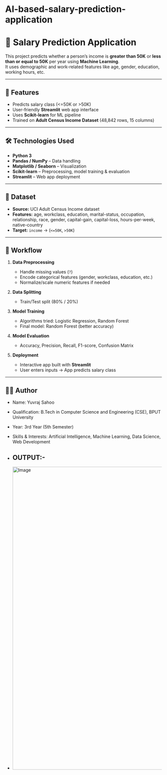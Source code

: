 # AI-based-salary-prediction-application

# 💼 Salary Prediction Application

This project predicts whether a person’s income is **greater than 50K** or **less than or equal to 50K** per year using **Machine Learning**.  
It uses demographic and work-related features like age, gender, education, working hours, etc.

---

## 📌 Features
- Predicts salary class (<=50K or >50K)  
- User-friendly **Streamlit** web app interface  
- Uses **Scikit-learn** for ML pipeline  
- Trained on **Adult Census Income Dataset** (48,842 rows, 15 columns)

---

## 🛠️ Technologies Used
- **Python 3**  
- **Pandas / NumPy** – Data handling  
- **Matplotlib / Seaborn** – Visualization  
- **Scikit-learn** – Preprocessing, model training & evaluation  
- **Streamlit** – Web app deployment  

---

## 📂 Dataset
- **Source:** UCI Adult Census Income dataset  
- **Features:** age, workclass, education, marital-status, occupation, relationship, race, gender, capital-gain, capital-loss, hours-per-week, native-country  
- **Target:** `income` → (`<=50K`, `>50K`)

---

## 🔄 Workflow
1. **Data Preprocessing**  
   - Handle missing values (`?`)  
   - Encode categorical features (gender, workclass, education, etc.)  
   - Normalize/scale numeric features if needed  

2. **Data Splitting**  
   - Train/Test split (80% / 20%)  

3. **Model Training**  
   - Algorithms tried: Logistic Regression, Random Forest  
   - Final model: Random Forest (better accuracy)  

4. **Model Evaluation**  
   - Accuracy, Precision, Recall, F1-score, Confusion Matrix  

5. **Deployment**  
   - Interactive app built with **Streamlit**  
   - User enters inputs → App predicts salary class  

---

## 👨‍💻 Author

  -  Name: Yuvraj Sahoo
  -  Qualification: B.Tech in Computer Science and Engineering (CSE), BPUT University
  -  Year: 3rd Year (5th Semester)
  -  Skills & Interests: Artificial Intelligence, Machine Learning, Data Science, Web Development

  -  ## OUTPUT:-
  -  <img width="784" height="975" alt="Image" src="https://github.com/user-attachments/assets/7808bc71-baf9-4813-bd9b-2c73ba2abc64" />
